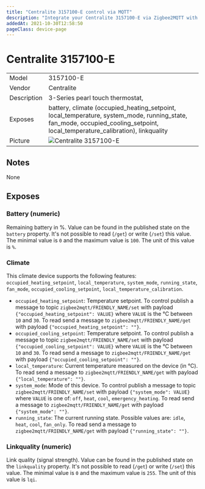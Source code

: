 ```yaml
---
title: "Centralite 3157100-E control via MQTT"
description: "Integrate your Centralite 3157100-E via Zigbee2MQTT with whatever smart home infrastructure you are using without the vendors bridge or gateway."
addedAt: 2021-10-30T12:58:50
pageClass: device-page
---
```


<!-- !!!! -->
<!-- ATTENTION: This file is auto-generated through docgen! -->
<!-- You can only edit the "## Notes"-Section till next h1 (#) or h2 heading (##). -->
<!-- Do NOT use h1 or h2 heading within "## Notes"-Section. -->
<!-- !!!! -->

# Centralite 3157100-E

|     |     |
|-----|-----|
| Model | 3157100-E  |
| Vendor  | Centralite  |
| Description | 3-Series pearl touch thermostat, |
| Exposes | battery, climate (occupied_heating_setpoint, local_temperature, system_mode, running_state, fan_mode, occupied_cooling_setpoint, local_temperature_calibration), linkquality |
| Picture | ![Centralite 3157100-E](https://www.zigbee2mqtt.io/images/devices/3157100-E.jpg) |


<!-- Notes BEGIN: You can edit here -->
## Notes

None

<!-- Notes END: Do not edit below this line -->



## Exposes

### Battery (numeric)
Remaining battery in %.
Value can be found in the published state on the `battery` property.
It's not possible to read (`/get`) or write (`/set`) this value.
The minimal value is `0` and the maximum value is `100`.
The unit of this value is `%`.

### Climate 
This climate device supports the following features: `occupied_heating_setpoint`, `local_temperature`, `system_mode`, `running_state`, `fan_mode`, `occupied_cooling_setpoint`, `local_temperature_calibration`.
- `occupied_heating_setpoint`: Temperature setpoint. To control publish a message to topic `zigbee2mqtt/FRIENDLY_NAME/set` with payload `{"occupied_heating_setpoint": VALUE}` where `VALUE` is the °C between `10` and `30`. To read send a message to `zigbee2mqtt/FRIENDLY_NAME/get` with payload `{"occupied_heating_setpoint": ""}`.
- `occupied_cooling_setpoint`: Temperature setpoint. To control publish a message to topic `zigbee2mqtt/FRIENDLY_NAME/set` with payload `{"occupied_cooling_setpoint": VALUE}` where `VALUE` is the °C between `10` and `30`. To read send a message to `zigbee2mqtt/FRIENDLY_NAME/get` with payload `{"occupied_cooling_setpoint": ""}`.
- `local_temperature`: Current temperature measured on the device (in °C). To read send a message to `zigbee2mqtt/FRIENDLY_NAME/get` with payload `{"local_temperature": ""}`.
- `system_mode`: Mode of this device. To control publish a message to topic `zigbee2mqtt/FRIENDLY_NAME/set` with payload `{"system_mode": VALUE}` where `VALUE` is one of: `off`, `heat`, `cool`, `emergency_heating`. To read send a message to `zigbee2mqtt/FRIENDLY_NAME/get` with payload `{"system_mode": ""}`.
- `running_state`: The current running state. Possible values are: `idle`, `heat`, `cool`, `fan_only`. To read send a message to `zigbee2mqtt/FRIENDLY_NAME/get` with payload `{"running_state": ""}`.

### Linkquality (numeric)
Link quality (signal strength).
Value can be found in the published state on the `linkquality` property.
It's not possible to read (`/get`) or write (`/set`) this value.
The minimal value is `0` and the maximum value is `255`.
The unit of this value is `lqi`.

